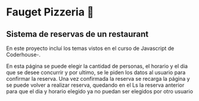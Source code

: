 # Fauget Pizzeria 🍕

## Sistema de reservas de un restaurant

En este proyecto incluí los temas vistos en el curso de Javascript de Coderhouse-.

En esta página se puede elegir la cantidad de personas, el horario y el dia que se desee concurrir y por ultimo, se le piden los datos al usuario para confirmar la reserva. 
Una vez confirmada la reserva se recarga la página y se puede volver a realizar reserva, quedando en el Ls la reserva anterior para que el dia y horario elegido ya no puedan ser elegidos por otro usuario
